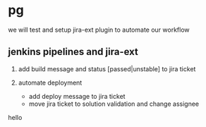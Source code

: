 # pg

we will test and setup jira-ext plugin
to automate our workflow

## jenkins pipelines and jira-ext

1. add build message and status [passed|unstable] to jira ticket


2. automate deployment
    - add deploy message to jira ticket
    - move jira ticket to solution validation and change assignee

hello